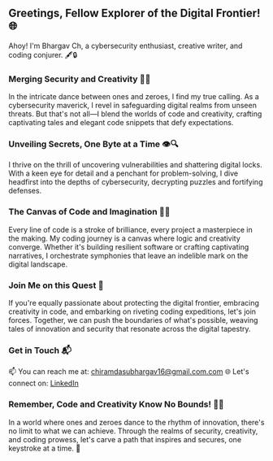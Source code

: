 ## Greetings, Fellow Explorer of the Digital Frontier! 🌐

Ahoy! I'm Bhargav Ch, a cybersecurity enthusiast, creative writer, and coding conjurer. 🖋️🔒

### Merging Security and Creativity 🔐🎨

In the intricate dance between ones and zeroes, I find my true calling. As a cybersecurity maverick, I revel in safeguarding digital realms from unseen threats. But that's not all—I blend the worlds of code and creativity, crafting captivating tales and elegant code snippets that defy expectations.

### Unveiling Secrets, One Byte at a Time 👁️🔍

I thrive on the thrill of uncovering vulnerabilities and shattering digital locks. With a keen eye for detail and a penchant for problem-solving, I dive headfirst into the depths of cybersecurity, decrypting puzzles and fortifying defenses.

### The Canvas of Code and Imagination 🎨✨

Every line of code is a stroke of brilliance, every project a masterpiece in the making. My coding journey is a canvas where logic and creativity converge. Whether it's building resilient software or crafting captivating narratives, I orchestrate symphonies that leave an indelible mark on the digital landscape.

### Join Me on this Quest 🚀

If you're equally passionate about protecting the digital frontier, embracing creativity in code, and embarking on riveting coding expeditions, let's join forces. Together, we can push the boundaries of what's possible, weaving tales of innovation and security that resonate across the digital tapestry.

### Get in Touch 📬

📫 You can reach me at: [chiramdasubhargav16@gmail.com.com](mailto:chiramdasubhargav16@gmail.com)
🌐 Let's connect on: [LinkedIn](https://www.linkedin.com/in/bhargav-chiramdasu/)

### Remember, Code and Creativity Know No Bounds! 🚀🌌

In a world where ones and zeroes dance to the rhythm of innovation, there's no limit to what we can achieve. Through the realms of security, creativity, and coding prowess, let's carve a path that inspires and secures, one keystroke at a time. 🌟
